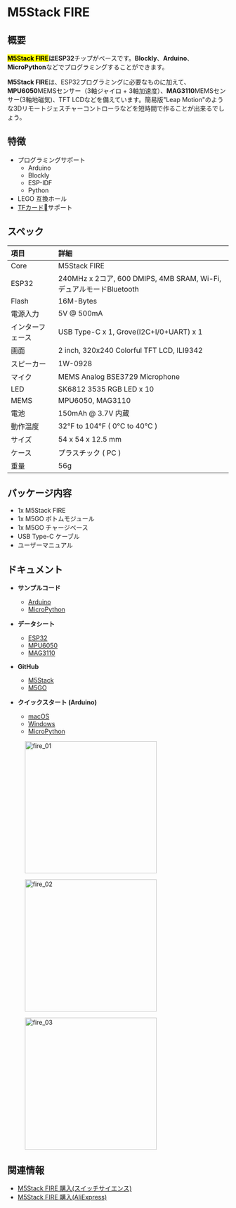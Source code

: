 # M5Stack FIRE

## 概要

**<mark>M5Stack FIRE</mark>**は**ESP32**チップがベースです。**Blockly**、**Arduino**、**MicroPython**などでプログラミングすることができます。

**M5Stack FIRE**は、ESP32プログラミングに必要なものに加えて、**MPU6050**MEMSセンサー（3軸ジャイロ + 3軸加速度）、**MAG3110**MEMSセンサー(3軸地磁気)、TFT LCDなどを備えています。簡易版"Leap Motion"のような3Dリモートジェスチャーコントローラなどを短時間で作ることが出来るでしょう。

## 特徴

- プログラミングサポート
  - Arduino
  - Blockly
  - ESP-IDF
  - Python
- LEGO 互換ホール
- [TFカード](https://ja.wikipedia.org/wiki/SD%E3%83%A1%E3%83%A2%E3%83%AA%E3%83%BC%E3%82%AB%E3%83%BC%E3%83%89)サポート

## スペック

|項目|詳細|
|:---|:---|
|Core|M5Stack FIRE|
|ESP32| 240MHz x 2コア, 600 DMIPS, 4MB SRAM, Wi-Fi, デュアルモードBluetooth|
|Flash| 16M-Bytes|
|電源入力| 5V @ 500mA |
|インターフェース | USB Type-C x 1, Grove(I2C+I/0+UART) x 1 |
|画面| 2 inch, 320x240 Colorful TFT LCD, ILI9342|
|スピーカー| 1W-0928 |
|マイク| MEMS Analog BSE3729 Microphone|
|LED| SK6812 3535 RGB LED x 10 |
|MEMS| MPU6050, MAG3110 |
|電池| 150mAh @ 3.7V 内蔵|
|動作温度| 32°F to 104°F ( 0°C to 40°C ) |
|サイズ| 54 x 54 x 12.5 mm |
|ケース| プラスチック ( PC ) |
|重量| 56g |

## パッケージ内容

- 1x M5Stack FIRE
- 1x M5GO ボトムモジュール
- 1x M5GO チャージベース
- USB Type-C ケーブル
- ユーザーマニュアル

## ドキュメント

- **サンプルコード**
  - [Arduino](https://github.com/m5stack/M5Stack/tree/master/examples)
  - [MicroPython](https://github.com/m5stack/M5GO/tree/master/examples)

- **データシート**
  - [ESP32](https://www.espressif.com/sites/default/files/documentation/esp32_datasheet_cn.pdf)
  - [MPU6050](https://www.invensense.com/wp-content/uploads/2015/02/MPU-6000-Datasheet1.pdf)
  - [MAG3110](https://www.nxp.com/docs/en/data-sheet/MAG3110.pdf)

- **GitHub**
  - [M5Stack](https://github.com/m5stack/M5Stack)
  - [M5GO](https://github.com/m5stack/M5GO)

- **クイックスタート (Arduino)**
  - [macOS](/en/quick_start/m5core/m5stack_core_get_started_Arduino_MacOS)
  - [Windows](/en/quick_start/m5core/m5stack_core_get_started_Arduino_Windows)
  - [MicroPython](/en/quick_start/m5core/m5stack_core_get_started_MicroPython)

<figure>
    <img src="assets/img/product_pics/core/fire/product_pic_fire.jpg" alt="fire_01" width="300px" height="300px">
</figure>

<figure>
    <img src="assets/img/product_pics/core/fire/simple_sch_just_for_fire.jpg" alt="fire_02" width="300px" height="300px">
</figure>

<figure>
    <img src="assets/img/product_pics/core/fire/interface_fire.jpg" alt="fire_03" width="300px" height="300px">
</figure>

## 関連情報

- [M5Stack FIRE 購入(スイッチサイエンス)](https://www.switch-science.com/catalog/3953/)
- [M5Stack FIRE 購入(AliExpress)](https://www.aliexpress.com/store/product/M5Stack-NEW-PSRAM-2-0-FIRE-IoT-Kit-Dual-Core-ESP32-16M-FLash-4M-PSRAM-Development/3226069_32847906756.html)